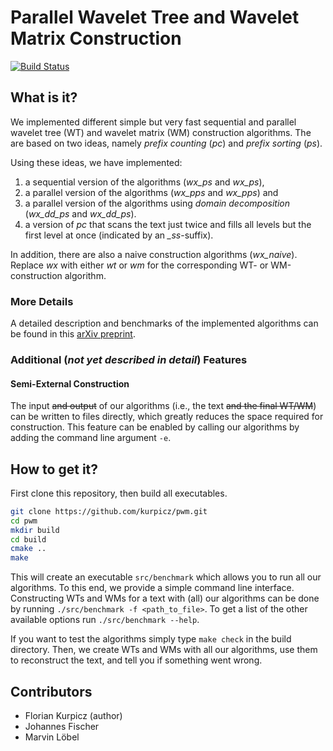 # Parallel Wavelet Tree and Wavelet Matrix Construction

[![Build Status](https://travis-ci.org/kurpicz/pwm.svg?branch=master)](https://travis-ci.org/kurpicz/pwm)

## What is it?
We implemented different simple but very fast sequential and parallel wavelet tree (WT) and wavelet matrix (WM) construction algorithms.
The are based on two ideas, namely *prefix counting* (*pc*) and *prefix sorting* (*ps*).

Using these ideas, we have implemented:
1. a sequential version of the algorithms (*wx_ps* and *wx_ps*),
2. a parallel version of the algorithms (*wx_pps* and *wx_pps*) and
3. a parallel version of the algorithms using *domain decomposition* (*wx_dd_ps* and *wx_dd_ps*).
4. a version of *pc* that scans the text just twice and fills all levels but the first level at once (indicated by an *_ss*-suffix).

In addition, there are also a naive construction algorithms (*wx_naive*).
Replace _wx_ with either _wt_ or _wm_ for the corresponding WT- or WM-construction algorithm.

### More Details
A detailed description and benchmarks of the implemented algorithms can be found in this [arXiv preprint](https://arxiv.org/abs/1702.07578).

### Additional (*not yet described in detail*) Features
#### Semi-External Construction
The input ~~and output~~ of our algorithms (i.e., the text ~~and the final WT/WM~~) can be written to files directly, which greatly reduces the space required for construction.
This feature can be enabled by calling our algorithms by adding the command line argument `-e`.

## How to get it?
First clone this repository, then build all executables.
```sh
git clone https://github.com/kurpicz/pwm.git
cd pwm
mkdir build
cd build
cmake ..
make
```
This will create an executable `src/benchmark` which allows you to run all our algorithms.
To this end, we provide a simple command line interface.
Constructing WTs and WMs for a text with (all) our algorithms can be done by running `./src/benchmark -f <path_to_file>`.
To get a list of the other available options run `./src/benchmark --help`.

If you want to test the algorithms simply type `make check` in the build directory.
Then, we create WTs and WMs with all our algorithms, use them to reconstruct the text, and tell you if something went wrong.

## Contributors
- Florian Kurpicz (author)
- Johannes Fischer
- Marvin Löbel
